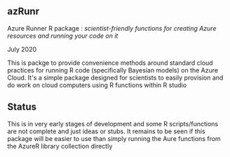 ## azRunr 

Azure Runner R package : *scientist-friendly functions for creating Azure resources and running your code on it*


July 2020

This is packge to provide convenience methods around standard cloud practices for running R code (specifically Bayesian models) on the Azure Cloud.   It's a  simple package designed for scientists to easily provision and do work on cloud computers using R functions within R studio

Status
---

This is in very early stages of development and some R scripts/functions are not complete and just ideas or stubs.   It remains to be seen if this package will be easier to use than simply running the Aure functions from the AzureR library collection directly


